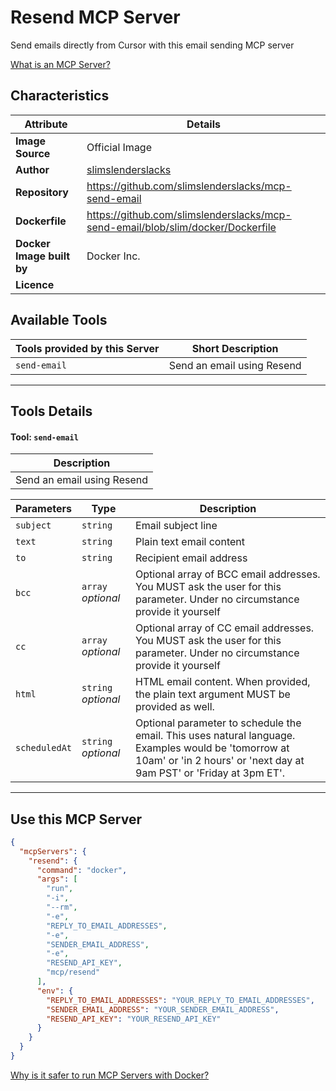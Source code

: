 # Resend MCP Server

Send emails directly from Cursor with this email sending MCP server

[What is an MCP Server?](https://www.anthropic.com/news/model-context-protocol)

## Characteristics
Attribute|Details|
|-|-|
**Image Source**|Official Image
|**Author**|[slimslenderslacks](https://github.com/slimslenderslacks)
**Repository**|https://github.com/slimslenderslacks/mcp-send-email
**Dockerfile**|https://github.com/slimslenderslacks/mcp-send-email/blob/slim/docker/Dockerfile
**Docker Image built by**|Docker Inc.
**Licence**|

## Available Tools
Tools provided by this Server|Short Description
-|-
`send-email`|Send an email using Resend|

---
## Tools Details

#### Tool: `send-email`
|Description|
|-|
|Send an email using Resend|

Parameters|Type|Description
-|-|-
`subject`|`string`|Email subject line
`text`|`string`|Plain text email content
`to`|`string`|Recipient email address
`bcc`|`array` *optional*|Optional array of BCC email addresses. You MUST ask the user for this parameter. Under no circumstance provide it yourself
`cc`|`array` *optional*|Optional array of CC email addresses. You MUST ask the user for this parameter. Under no circumstance provide it yourself
`html`|`string` *optional*|HTML email content. When provided, the plain text argument MUST be provided as well.
`scheduledAt`|`string` *optional*|Optional parameter to schedule the email. This uses natural language. Examples would be 'tomorrow at 10am' or 'in 2 hours' or 'next day at 9am PST' or 'Friday at 3pm ET'.

---
## Use this MCP Server

```json
{
  "mcpServers": {
    "resend": {
      "command": "docker",
      "args": [
        "run",
        "-i",
        "--rm",
        "-e",
        "REPLY_TO_EMAIL_ADDRESSES",
        "-e",
        "SENDER_EMAIL_ADDRESS",
        "-e",
        "RESEND_API_KEY",
        "mcp/resend"
      ],
      "env": {
        "REPLY_TO_EMAIL_ADDRESSES": "YOUR_REPLY_TO_EMAIL_ADDRESSES",
        "SENDER_EMAIL_ADDRESS": "YOUR_SENDER_EMAIL_ADDRESS",
        "RESEND_API_KEY": "YOUR_RESEND_API_KEY"
      }
    }
  }
}
```

[Why is it safer to run MCP Servers with Docker?](https://www.docker.com/blog/the-model-context-protocol-simplifying-building-ai-apps-with-anthropic-claude-desktop-and-docker/)
